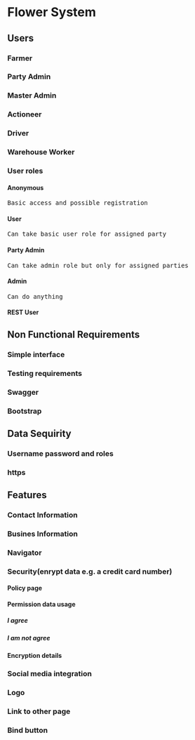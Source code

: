 <!--
Generated by NB Mind Map Plugin (https://github.com/raydac/netbeans-mmd-plugin)
2020-02-04
-->
# Flower System 

## Users

### Farmer 

### Party Admin

### Master Admin

### Actioneer

### Driver

### Warehouse Worker

### User roles

#### Anonymous
<pre>Basic access and possible registration</pre>

#### User
<pre>Can take basic user role for assigned party</pre>

#### Party Admin
<pre>Can take admin role but only for assigned parties</pre>

#### Admin
<pre>Can do anything</pre>

#### REST User

## Non  Functional Requirements

### Simple interface

### Testing requirements

### Swagger

### Bootstrap

## Data Sequirity

### Username password and roles

### https

## Features

### Contact Information

### Busines Information

### Navigator

### Security\(enrypt data e\.g\. a credit card number\)

#### Policy page

#### Permission data usage

##### I agree

##### I am not agree

#### Encryption details

### Social media integration

### Logo

### Link to other page

### Bind button
